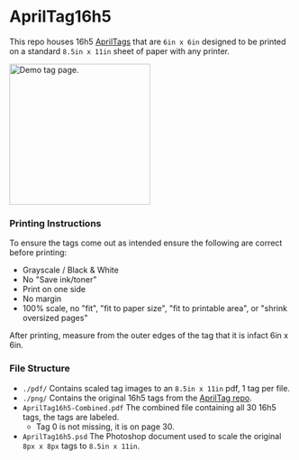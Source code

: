 # AprilTag16h5

This repo houses 16h5 [AprilTags](https://april.eecs.umich.edu/software/apriltag) that are `6in x 6in` designed to be printed on a standard `8.5in x 11in` sheet of paper with any printer.

<img src="https://i.imgur.com/rcowUr5.png" alt="Demo tag page." width="250"></img>

### Printing Instructions
To ensure the tags come out as intended ensure the following are correct before printing:
* Grayscale / Black & White
* No "Save ink/toner"
* Print on one side
* No margin
* 100% scale, no "fit", "fit to paper size", "fit to printable area", or "shrink oversized pages"

After printing, measure from the outer edges of the tag that it is infact 6in x 6in.

### File Structure
* `./pdf/` Contains scaled tag images to an `8.5in x 11in` pdf, 1 tag per file.
* `./png/` Contains the original 16h5 tags from the [AprilTag repo](https://github.com/AprilRobotics/apriltag-imgs/tree/master/tag16h5).
* `AprilTag16h5-Combined.pdf` The combined file containing all 30 16h5 tags, the tags are labeled.
  * Tag 0 is not missing, it is on page 30.
* `AprilTag16h5.psd` The Photoshop document used to scale the original `8px x 8px` tags to `8.5in x 11in`.